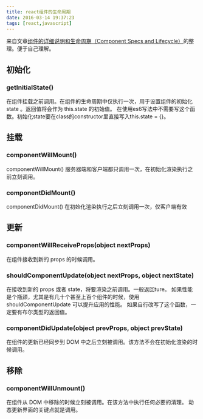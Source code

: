 ```yaml
---
title: react组件的生命周期
date: 2016-03-14 19:37:23
tags: [react,javascript]
---
```

来自文章[组件的详细说明和生命周期（Component Specs and Lifecycle）](http://reactjs.cn/react/docs/component-specs.html)的整理。便于自己理解。

## 初始化
### getInitialState()
在组件挂载之前调用。在组件的生命周期中仅执行一次，用于设置组件的初始化 state 。返回值将会作为 this.state 的初始值。
在使用es6写法中不需要写这个函数。初始化state要在class的constructor里直接写入this.state = {}。

## 挂载
### componentWillMount()
componentWillMount() 服务器端和客户端都只调用一次，在初始化渲染执行之前立刻调用。

### componentDidMount()
componentDidMount() 在初始化渲染执行之后立刻调用一次，仅客户端有效
<!--more-->
## 更新
### componentWillReceiveProps(object nextProps)
在组件接收到新的 props 的时候调用。

### shouldComponentUpdate(object nextProps, object nextState)
在接收到新的 props 或者 state，将要渲染之前调用。一般返回ture。
如果性能是个瓶颈，尤其是有几十个甚至上百个组件的时候，使用 shouldComponentUpdate 可以提升应用的性能。
如果自行改写了这个函数，一定要有布尔类型的返回值。

### componentDidUpdate(object prevProps, object prevState)
在组件的更新已经同步到 DOM 中之后立刻被调用。该方法不会在初始化渲染的时候调用。

## 移除
### componentWillUnmount()
在组件从 DOM 中移除的时候立刻被调用。在该方法中执行任何必要的清理。
动态更新界面的关键点就是调用。
